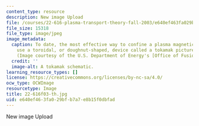 ```yaml
---
content_type: resource
description: New image Upload
file: /courses/22-616-plasma-transport-theory-fall-2003/e640ef463fa029bfb7a7e8b15f0dbfad_22-616f03-th.jpg
file_size: 15318
file_type: image/jpeg
image_metadata:
  caption: To date, the most effective way to confine a plasma magnetically is to
    use a toroidal, or doughnut-shaped, device called a tokamak pictured in this schematic.
    (Image courtesy of the U.S. Department of Energy's [Office of Fusion Energy Sciences](http://science.energy.gov/fes/).)
  credit: ''
  image-alt: A tokamak schematic.
learning_resource_types: []
license: https://creativecommons.org/licenses/by-nc-sa/4.0/
ocw_type: OCWImage
resourcetype: Image
title: 22-616f03-th.jpg
uid: e640ef46-3fa0-29bf-b7a7-e8b15f0dbfad
---
```

New image Upload